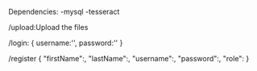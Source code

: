 Dependencies:
  -mysql
  -tesseract

/upload:Upload the files 


/login:
{
   username:'',
   password:''
}

/register
{
    "firstName":,
    "lastName":,
    "username":,
    "password":,
    "role":
}
  
